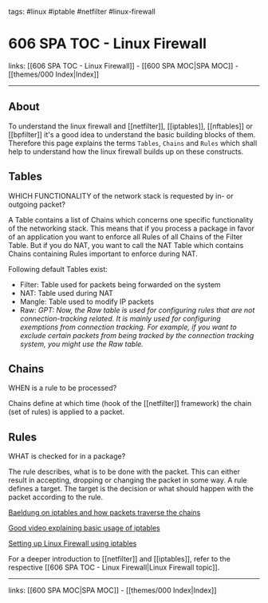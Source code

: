 tags: #linux #iptable #netfilter #linux-firewall

# 606 SPA TOC - Linux Firewall

links: [[606 SPA TOC - Linux Firewall]] - [[600 SPA MOC|SPA MOC]] - [[themes/000 Index|Index]]

---

## About

To understand the linux firewall and [[netfilter]], [[iptables]], [[nftables]] or [[bpfilter]] it's a good idea to understand the basic building blocks of them. Therefore this page explains the terms `Tables`, `Chains` and `Rules` which shall help to understand how the linux firewall builds up on these constructs.
## Tables

WHICH FUNCTIONALITY of the network stack is requested by in- or outgoing packet?

A Table contains a list of Chains which concerns one specific functionality of the networking stack. This means that if you process a package in favor of an application you want to enforce all Rules of all Chains of the Filter Table. But if you do NAT, you want to call the NAT Table which contains Chains containing Rules important to enforce during NAT.

Following default Tables exist:

- Filter: Table used for packets being forwarded on the system
- NAT: Table used during NAT
- Mangle: Table used to modify IP packets
- Raw: *GPT: Now, the Raw table is used for configuring rules that are not connection-tracking related. It is mainly used for configuring exemptions from connection tracking. For example, if you want to exclude certain packets from being tracked by the connection tracking system, you might use the Raw table.*

## Chains

WHEN is a rule to be processed?

Chains define at which time (hook of the [[netfilter]] framework) the chain (set of rules) is applied to a packet.

## Rules

WHAT is checked for in a package?

The rule describes, what is to be done with the packet. This can either result in accepting, dropping or changing the packet in some way. A rule defines a target. The target is the decision or what should happen with the packet according to the rule.

[Baeldung on iptables and how packets traverse the chains](https://www.baeldung.com/linux/iptables-chains-tables-traversal)

[Good video explaining basic usage of iptables](https://www.youtube.com/watch?v=6Ra17Qpj68c)

[Setting up Linux Firewall using iptables](https://www.youtube.com/watch?v=qPEA6J9pjG8)

For a deeper introduction to [[netfilter]] and [[iptables]], refer to the respective [[606 SPA TOC - Linux Firewall|Linux Firewall topic]].

---
links: [[600 SPA MOC|SPA MOC]] - [[themes/000 Index|Index]]